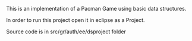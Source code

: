 This is an implementation of a Pacman Game using basic data structures.

In order to run this project open it in eclipse as a Project.

Source code is in src/gr/auth/ee/dsproject folder 
